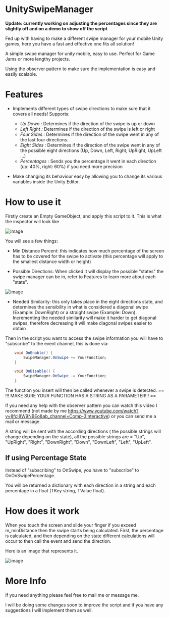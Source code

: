 # UnitySwipeManager
**Update: currently working on adjusting the percentages since they are slightly off and on a demo to show off the script**

Fed up with having to make a different swipe manager for your mobile Unity games, here you have a fast and effective one fits all solution!

A simple swipe manager for unity mobile, easy to use. Perfect for Game Jams or more lengthy projects.

Using the observer pattern to make sure the implementation is easy and easily scalable.

# Features 
- Implements different types of swipe directions to make sure that it covers all needs!
  Supports:
    - *Up Down :* Determines if the direction of the swipe is up or down
    - *Left Right :* Determines if the direction of the swipe is left or right
    - *Four Sides :* Determines if the direction of the swipe went in any of the last four directions.
    - *Eight Sides :*  Determines if the direction of the swipe went in any of the possible eight directions (Up, Down, Left, Right, UpRight, UpLeft ...)
    - *Percentages :* Sends you the percentage it went in each direction (up: 40%, right: 60%) if you need more precision

- Make changing its behaviour easy by allowing you to change its various variables inside the Unity Editor. 

# How to use it

Firstly create an Empty GameObject, and apply this script to it. This is what the inspector will look like 

![image](https://user-images.githubusercontent.com/107070295/213000276-92b3e88b-fc8c-4c81-99a3-3064fa071b37.png)

You will see a few things:
- Min Distance Percent: this indicates how much percentage of the screen has to be covered for the swipe to activate (this percentage will apply to the smallest distance width or height)

- Possible Directions: When clicked it will display the possible "states" the swipe manager can be in, refer to Features to learn more about each "state".

![image](https://user-images.githubusercontent.com/107070295/213000875-0c7a0b36-2335-466c-ac01-583b0eb670c6.png)

- Needed Similarity: this only takes place in the eight directions state, and determines the sensibility in what is considered a diagonal swipe (Example: DownRight) or a straight swipe (Example: Down). Incrementing the needed similarity will make it harder to get diagonal swipes, therefore decreasing it will make diagonal swipes easier to obtain

Then in the script you want to access the swipe information you will have to "subscribe" to the event channel, this is done via:

```C#
    void OnEnable() {
        SwipeManager.OnSwipe += YourFunction;
    }

    void OnDisable() {
        SwipeManager.OnSwipe -= YourFunction;
    }
```

The function you insert will then be called whenever a swipe is detected. == !!! MAKE SURE YOUR FUNCTION HAS A STRING AS A PARAMETER!!! ==

If you need any help with the observer pattern you can watch this video I recommend (not made by me https://www.youtube.com/watch?v=8fcI8W9NBEo&ab_channel=Comp-3Interactive) or you can send me a mail or message.

A string will be sent with the according directions ( the possible strings will change depending on the state), all the possible strings are = "Up", "UpRight", "Right", "DownRight", "Down", "DownLeft", "Left", "UpLeft".


## If using Percentage State

Instead of "subscribing" to OnSwipe, you have to "subscribe" to OnOnSwipePercentage. 

You will be returned a dictionary with each direction in a string and each percentage in a float (TKey string, TValue float). 


# How does it work 

When you touch the screen and slide your finger if you exceed m_minDistance then the swipe starts being calculated. First, the percentage is calculated, and then depending on the state different calculations will occur to then call the event and send the direction.

Here is an image that represents it.

![image](https://user-images.githubusercontent.com/107070295/213020609-8f0d92dd-0e5d-4db7-a619-64bfa4f52321.png)


# More Info 

If you need anything please feel free to mail me or message me.

I will be doing some changes soon to improve the script and if you have any suggestions I will implement them as well.


